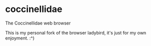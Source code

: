 # coccinellidae
The Coccinellidae web browser

This is my personal fork of the browser ladybird, it's just for my own enjoyment. :^)
